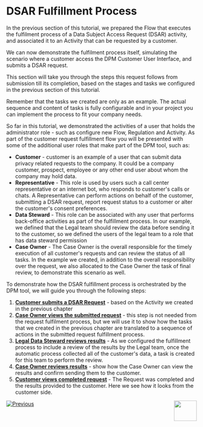 # DSAR Fulfillment Process

In the previous section of this tutorial, we prepared the Flow that executes the fulfilment process of a Data Subject Access Request (DSAR) activity, and associated it to an Activity that can be requested by a customer.  

We can now demonstrate the fulfilment process itself, simulating the scenario where a customer access the DPM Customer User Interface, and submits a DSAR request. 

This section will take you through the steps this request follows from submission till its completion, based on the stages and tasks we configured in the previous section of this tutorial.

Remember that the tasks we created are only as an example. The actual sequence and content of tasks is fully configurable and in your project you can implement the process to fit your company needs.

So far in this tutorial, we demonstrated the activities of a user that holds the administrator role - such as configure new Flow, Regulation and Activity. As part of the customer request fulfillment flow you will be presented with some of the additional user roles that make part of the DPM tool, such as:

- **Customer** - customer is an example of a user that can submit data privacy related requests to the company. It could be a company customer, prospect, employee or any other end user about whom the company may hold data. 
- **Representative** -  This role is used by users such a call center representative or an internet bot, who responds to customer's calls or chats. A Representative can perform actions on behalf of the customer, submitting a DSAR request, report request status to a customer or alter the customer's consent preferences.
- **Data Steward** - This role can be associated with any user that performs back-office activities as part of the fulfillment process. In our example, we defined that the Legal team should review the data before sending it to the customer, so we defined the users of the legal team to a role that has data steward permission
- **Case Owner** - The Case Owner is the overall responsible for the timely execution of all customer's requests and can review the status of all tasks. In the example we created, in addition to the overall responsibility over the request, we also allocated to the Case Owner the task of final review, to demonstrate this scenario as well.

To demonstrate how the DSAR fulfillment process is orchestrated by the DPM tool, we will guide you through the following steps:

1. [**Customer submits a DSAR Request**](/articles/demo_project/DPM_Demo_Project/02_DSAR_Fulfillment/02_01_DSAR_Fulfillment_Customer_Request.md) - based on the Activity we created in the previous chapter
2. **[Case Owner views the submitted request](/articles/demo_project/DPM_Demo_Project/02_DSAR_Fulfillment/02_02_DSAR_Fulfillment_Case_Owner_View.md)**  - this step is not needed from the request fulfilment process, but we will use it to show how the tasks that we created in the previous chapter are translated to a sequence of actions in the submitted request fulfillment process.
3. **[Legal Data Steward reviews results](/articles/demo_project/DPM_Demo_Project/02_DSAR_Fulfillment/02_03_DSAR_Fulfillment_Steward_View.md)** - As we configured the fulfillment process to include a review of the results by the Legal team, once the automatic process collected all of the customer's data, a task is created for this team to perform the review.
4. [**Case Owner reviews results**](/articles/demo_project/DPM_Demo_Project/02_DSAR_Fulfillment/02_04_DSAR_Fulfillment_Case_Owner_Perform_Task.md) - show how the Case Owner can view the results and confirm sending them to the customer. 
5. **[Customer views completed request](/articles/demo_project/DPM_Demo_Project/02_DSAR_Fulfillment/02_05_DSAR_Fulfillment_Customer_View_Completed_Request.md)** - The Request was completed and the results provided to the customer. Here we see how it looks from the customer side. 



[![Previous](/articles/images/Previous.png)](/articles/demo_project/DPM_Demo_Project/README.md)[<img align="right" width="60" height="54" src="/articles/images/Next.png">](/articles/demo_project/DPM_Demo_Project/02_DSAR_Fulfillment/02_01_DSAR_Fulfillment_Customer_Request.md)